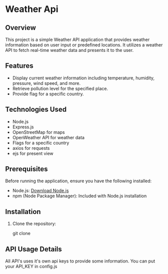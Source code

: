 # Weather Api

## Overview

This project is a simple Weather API application that provides weather information based on user input or predefined locations. It utilizes a weather API to fetch real-time weather data and presents it to the user.

## Features

- Display current weather information including temperature, humidity, pressure, wind speed, and more.
- Retrieve pollution level for the specified place.
- Provide flag for a specific country.

## Technologies Used

- Node.js
- Express.js
- OpenStreetMap for maps
- OpenWeather API for weather data
- Flags for a specific country
- axios for requests
- ejs for present view

## Prerequisites

Before running the application, ensure you have the following installed:

- Node.js: [Download Node.js](https://nodejs.org/)
- npm (Node Package Manager): Included with Node.js installation

## Installation

1. Clone the repository:

   git clone <repository-url>

## API Usage Details

All API's uses it's own api keys to provide some information.
You can put your API_KEY in config.js
